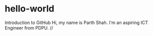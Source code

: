 # hello-world
Introduction to GitHub
Hi, my name is Parth Shah.
I'm an aspiring ICT Engineer from PDPU.
//
